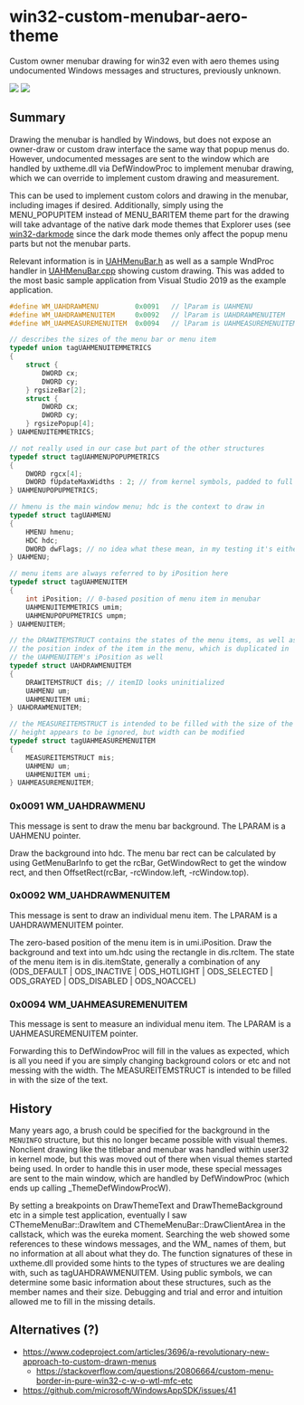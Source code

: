 # win32-custom-menubar-aero-theme
Custom owner menubar drawing for win32 even with aero themes using undocumented Windows messages and structures, previously unknown.

![](menubar-custom.gif)
![](menubar-normal.gif)

## Summary
Drawing the menubar is handled by Windows, but does not expose an owner-draw or custom draw interface the same way that popup menus do. However, undocumented messages are sent to the window which are handled by uxtheme.dll via DefWindowProc to implement menubar drawing, which we can override to implement custom drawing and measurement.

This can be used to implement custom colors and drawing in the menubar, including images if desired. Additionally, simply using the MENU_POPUPITEM instead of MENU_BARITEM theme part for the drawing will take advantage of the native dark mode themes that Explorer uses (see [win32-darkmode](https://github.com/ysc3839/win32-darkmode) since the dark mode themes only affect the popup menu parts but not the menubar parts.

Relevant information is in [UAHMenuBar.h](UAHMenuBar.h) as well as a sample WndProc handler in [UAHMenuBar.cpp](UAHMenuBar.cpp) showing custom drawing. This was added to the most basic sample application from Visual Studio 2019 as the example application.

```c
#define WM_UAHDRAWMENU         0x0091	// lParam is UAHMENU
#define WM_UAHDRAWMENUITEM     0x0092	// lParam is UAHDRAWMENUITEM
#define WM_UAHMEASUREMENUITEM  0x0094	// lParam is UAHMEASUREMENUITEM

// describes the sizes of the menu bar or menu item
typedef union tagUAHMENUITEMMETRICS
{
	struct {
		DWORD cx;
		DWORD cy;
	} rgsizeBar[2];
	struct {
		DWORD cx;
		DWORD cy;
	} rgsizePopup[4];
} UAHMENUITEMMETRICS;

// not really used in our case but part of the other structures
typedef struct tagUAHMENUPOPUPMETRICS
{
	DWORD rgcx[4];
	DWORD fUpdateMaxWidths : 2; // from kernel symbols, padded to full dword
} UAHMENUPOPUPMETRICS;

// hmenu is the main window menu; hdc is the context to draw in
typedef struct tagUAHMENU
{
	HMENU hmenu;
	HDC hdc;
	DWORD dwFlags; // no idea what these mean, in my testing it's either 0x00000a00 or sometimes 0x00000a10
} UAHMENU;

// menu items are always referred to by iPosition here
typedef struct tagUAHMENUITEM
{
	int iPosition; // 0-based position of menu item in menubar
	UAHMENUITEMMETRICS umim;
	UAHMENUPOPUPMETRICS umpm;
} UAHMENUITEM;

// the DRAWITEMSTRUCT contains the states of the menu items, as well as
// the position index of the item in the menu, which is duplicated in
// the UAHMENUITEM's iPosition as well
typedef struct UAHDRAWMENUITEM
{
	DRAWITEMSTRUCT dis; // itemID looks uninitialized
	UAHMENU um;
	UAHMENUITEM umi;
} UAHDRAWMENUITEM;

// the MEASUREITEMSTRUCT is intended to be filled with the size of the item
// height appears to be ignored, but width can be modified
typedef struct tagUAHMEASUREMENUITEM
{
	MEASUREITEMSTRUCT mis;
	UAHMENU um;
	UAHMENUITEM umi;
} UAHMEASUREMENUITEM;
```

### 0x0091 WM_UAHDRAWMENU

This message is sent to draw the menu bar background. The LPARAM is a UAHMENU pointer.

Draw the background into hdc. The menu bar rect can be calculated by using GetMenuBarInfo to get the rcBar, GetWindowRect to get the window rect, and then OffsetRect(rcBar, -rcWindow.left, -rcWindow.top).

### 0x0092 WM_UAHDRAWMENUITEM

This message is sent to draw an individual menu item. The LPARAM is a UAHDRAWMENUITEM pointer.

The zero-based position of the menu item is in umi.iPosition. Draw the background and text into um.hdc using the rectangle in dis.rcItem. The state of the menu item is in dis.itemState, generally a combination of any (ODS_DEFAULT | ODS_INACTIVE | ODS_HOTLIGHT | ODS_SELECTED | ODS_GRAYED | ODS_DISABLED | ODS_NOACCEL)

### 0x0094 WM_UAHMEASUREMENUITEM

This message is sent to measure an individual menu item. The LPARAM is a UAHMEASUREMENUITEM pointer.

Forwarding this to DefWindowProc will fill in the values as expected, which is all you need if you are simply changing background colors or etc and not messing with the width. The MEASUREITEMSTRUCT is intended to be filled in with the size of the text.


## History
Many years ago, a brush could be specified for the background in the `MENUINFO` structure, but this no longer became possible with visual themes. Nonclient drawing like the titlebar and menubar was handled within user32 in kernel mode, but this was moved out of there when visual themes started being used. In order to handle this in user mode, these special messages are sent to the main window, which are handled by DefWindowProc (which ends up calling _ThemeDefWindowProcW).

By setting a breakpoints on DrawThemeText and DrawThemeBackground etc in a simple test application, eventually I saw CThemeMenuBar::DrawItem and CThemeMenuBar::DrawClientArea in the callstack, which was the eureka moment. Searching the web showed some references to these windows messages, and the WM_ names of them, but no information at all about what they do. The function signatures of these in uxtheme.dll provided some hints to the types of structures we are dealing with, such as tagUAHDRAWMENUITEM. Using public symbols, we can determine some basic information about these structures, such as the member names and their size. Debugging and trial and error and intuition allowed me to fill in the missing details.


## Alternatives (?)
* https://www.codeproject.com/articles/3696/a-revolutionary-new-approach-to-custom-drawn-menus
  * https://stackoverflow.com/questions/20806664/custom-menu-border-in-pure-win32-c-w-o-wtl-mfc-etc
* https://github.com/microsoft/WindowsAppSDK/issues/41